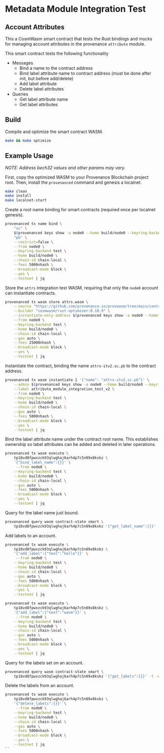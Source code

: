 # Metadata Module Integration Test

## Account Attributes

This a CosmWasm smart contract that tests the Rust bindings and mocks for managing account
attributes in the provenance `attribute` module.

This smart contract tests the following functionality

- Messages
  - Bind a name to the contract address
  - Bind label attribute name to contract address (must be done after init, but before add/delete)
  - Add label attribute
  - Delete label attributes
- Queries
  - Get label attribute name
  - Get label attributes

## Build

Compile and optimize the smart contract WASM.

```bash
make && make optimize
```

## Example Usage

_NOTE: Address bech32 values and other params may vary._

First, copy the optimized WASM to your Provenance Blockchain project root.
Then, install the `provenanced` command and genesis a localnet.

```bash
make clean
make install
make localnet-start
```

Create a root name binding for smart contracts (required once per localnet genesis).

```bash
provenanced tx name bind \
    "sc" \
    $(provenanced keys show -a node0 --home build/node0 --keyring-backend test --testnet) \
    "pb" \
    --restrict=false \
    --from node0 \
    --keyring-backend test \
    --home build/node0 \
    --chain-id chain-local \
    --fees 5000nhash \
    --broadcast-mode block \
    --yes \
    --testnet | jq
```

Store the `attrs` integration test WASM, requiring that only the `node0` account can
instantiate contracts.

```bash
provenanced tx wasm store attrs.wasm \
    --source "https://github.com/provenance-io/provwasm/tree/main/contracts/attrs" \
    --builder "cosmwasm/rust-optimizer:0.10.9" \
    --instantiate-only-address $(provenanced keys show -a node0 --home build/node0 --keyring-backend test --testnet) \
    --from node0 \
    --keyring-backend test \
    --home build/node0 \
    --chain-id chain-local \
    --gas auto \
    --fees 25000nhash \
    --broadcast-mode block \
    --yes \
    --testnet | jq
```

Instantiate the contract, binding the name `attrs-itv2.sc.pb` to the contract address.

```bash
provenanced tx wasm instantiate 1 '{"name": "attrs-itv2.sc.pb"}' \
    --admin $(provenanced keys show -a node0 --home build/node0 --keyring-backend test --testnet) \
    --label attribute_module_integration_test_v2 \
    --from node0 \
    --keyring-backend test \
    --home build/node0 \
    --chain-id chain-local \
    --gas auto \
    --fees 5000nhash \
    --broadcast-mode block \
    --yes \
    --testnet | jq
```

Bind the label attribute name under the contract root name. This establishes ownership so label
attributes can be added and deleted in later operations.

```bash
provenanced tx wasm execute \
    tp18vd8fpwxzck93qlwghaj6arh4p7c5n89x8kskz \
    '{"bind_label_name":{}}' \
     --from node0 \
    --keyring-backend test \
    --home build/node0 \
    --chain-id chain-local \
    --gas auto \
    --fees 5000nhash \
    --broadcast-mode block \
    --yes \
    --testnet | jq
```

Query for the label name just bound.

```bash
provenanced query wasm contract-state smart \
    tp18vd8fpwxzck93qlwghaj6arh4p7c5n89x8kskz '{"get_label_name":{}}' -t -o json | jq
```

Add labels to an account.

```bash
provenanced tx wasm execute \
    tp18vd8fpwxzck93qlwghaj6arh4p7c5n89x8kskz \
    '{"add_label":{"text":"hello"}}' \
     --from node0 \
    --keyring-backend test \
    --home build/node0 \
    --chain-id chain-local \
    --gas auto \
    --fees 5000nhash \
    --broadcast-mode block \
    --yes \
    --testnet | jq
```

```bash
provenanced tx wasm execute \
    tp18vd8fpwxzck93qlwghaj6arh4p7c5n89x8kskz \
    '{"add_label":{"text":"wasm"}}' \
     --from node0 \
    --keyring-backend test \
    --home build/node0 \
    --chain-id chain-local \
    --gas auto \
    --fees 5000nhash \
    --broadcast-mode block \
    --yes \
    --testnet | jq
```

Query for the labels set on an account.

```bash
provenanced query wasm contract-state smart \
    tp18vd8fpwxzck93qlwghaj6arh4p7c5n89x8kskz '{"get_labels":{}}' -t -o json | jq
```

Delete the labels from an account.

```bash
provenanced tx wasm execute \
    tp18vd8fpwxzck93qlwghaj6arh4p7c5n89x8kskz \
    '{"delete_labels":{}}' \
     --from node0 \
    --keyring-backend test \
    --home build/node0 \
    --chain-id chain-local \
    --gas auto \
    --fees 5000nhash \
    --broadcast-mode block \
    --yes \
    --testnet | jq
``
